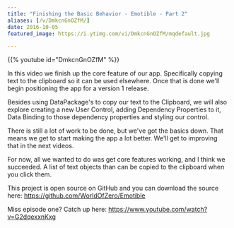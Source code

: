 ```yaml
---
title: "Finishing the Basic Behavior - Emotible - Part 2"
aliases: [/v/DmkcnGnOZfM/]
date: 2016-10-05
featured_image: https://i.ytimg.com/vi/DmkcnGnOZfM/mqdefault.jpg

---
```


{{% youtube id="DmkcnGnOZfM" %}}

In this video we finish up the core feature of our app. Specifically copying text to the clipboard so it can be used elsewhere. Once that is done we'll begin positioning the app for a version 1 release.

Besides using DataPackage's to copy our text to the Clipboard, we will also explore creating a new User Control, adding Dependency Properties to it, Data Binding to those dependency properties and styling our control.

There is still a lot of work to be done, but we've got the basics down. That means we get to start making the app a lot better. We'll get to improving that in the next videos.

For now, all we wanted to do was get core features working, and I think we succeeded. A list of text objects than can be copied to the clipboard when you click them.

This project is open source on GitHub and you can download the source here: https://github.com/WorldOfZero/Emotible

Miss episode one? Catch up here: https://www.youtube.com/watch?v=G2dqexxnKxg
